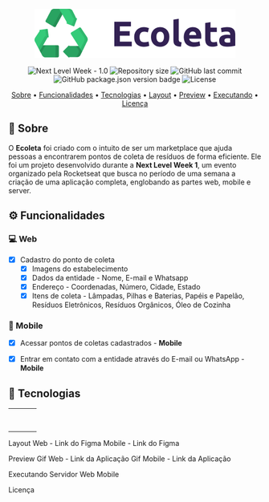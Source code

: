 <!-- Logo -->
<p align="center">
  <img src="./github/logo.png" alt="Ecoleta" title="Ecoleta">
</p>

<!-- Badges -->
<p align="center">
  <img src="https://img.shields.io/badge/Next%20Level%20Week-1.0-34CB79" alt="Next Level Week - 1.0" title="Next Level Week - 1.0">
  <img alt="Repository size" src="https://img.shields.io/github/repo-size/thiagosalome/ecoleta?color=34CB79">
  <img alt="GitHub last commit" src="https://img.shields.io/github/last-commit/thiagosalome/ecoleta?color=34CB79">
  <img alt="GitHub package.json version badge" src="https://img.shields.io/github/downloads/thiagosalome/ecoleta/total?color=34CB79">
  <img alt="License" src="https://img.shields.io/badge/license-MIT-8257E5?color=34CB79">
</p>

<!-- Indice-->
<p align="center">
 <a href="#-sobre">Sobre</a> •
 <a href="#-funcionalidades">Funcionalidades</a> •
 <a href="#-tecnologias">Tecnologias</a> •
 <a href="#-layout">Layout</a> •  
 <a href="#-preview">Preview</a> •
 <a href="#-como-executar-o-projeto">Executando</a> •
 <a href="#-licença">Licença</a>
</p>

## :memo: Sobre

O **Ecoleta** foi criado com o intuito de ser um marketplace que ajuda pessoas a encontrarem pontos de coleta de resíduos de forma eficiente. Ele foi um projeto desenvolvido durante a **Next Level Week 1**, um evento organizado pela Rocketseat que busca no período de uma semana a criação de uma aplicação completa, englobando as partes web, mobile e server.

## :gear: Funcionalidades

### :computer: Web

- [x] Cadastro do ponto de coleta
  - [x] Imagens do estabelecimento
  - [x] Dados da entidade - Nome, E-mail e Whatsapp
  - [x] Endereço - Coordenadas, Número, Cidade, Estado
  - [x] Itens de coleta - Lâmpadas, Pilhas e Baterias, Papéis e Papelão, Resíduos Eletrônicos, Resíduos Orgânicos, Óleo de Cozinha

### :iphone: Mobile

- [x] Acessar pontos de coletas cadastrados - **Mobile**

- [x] Entrar em contato com a entidade através do E-mail ou WhatsApp - **Mobile**

## :wrench: Tecnologias

<table>
  <tr>
    <td><img src="https://www.thiagosalome.com.br/static/cfa4617da3e2e2903268f365d7017b5a/46a2d/70b13711b2723ea16bbe3771c035e215.png" alt=""></td>
    <td><img src="https://www.thiagosalome.com.br/static/cfa4617da3e2e2903268f365d7017b5a/46a2d/70b13711b2723ea16bbe3771c035e215.png" alt=""></td>
    <td><img src="https://www.thiagosalome.com.br/static/cfa4617da3e2e2903268f365d7017b5a/46a2d/70b13711b2723ea16bbe3771c035e215.png" alt=""></td>
    <td><img src="https://www.thiagosalome.com.br/static/cfa4617da3e2e2903268f365d7017b5a/46a2d/70b13711b2723ea16bbe3771c035e215.png" alt=""></td>
  </tr>
  <tr>
    <td><img src="https://www.thiagosalome.com.br/static/cfa4617da3e2e2903268f365d7017b5a/46a2d/70b13711b2723ea16bbe3771c035e215.png" alt=""></td>
    <td><img src="https://www.thiagosalome.com.br/static/cfa4617da3e2e2903268f365d7017b5a/46a2d/70b13711b2723ea16bbe3771c035e215.png" alt=""></td>
    <td><img src="https://www.thiagosalome.com.br/static/cfa4617da3e2e2903268f365d7017b5a/46a2d/70b13711b2723ea16bbe3771c035e215.png" alt=""></td>
    <td><img src="https://www.thiagosalome.com.br/static/cfa4617da3e2e2903268f365d7017b5a/46a2d/70b13711b2723ea16bbe3771c035e215.png" alt=""></td>
  </tr>
</table>

Layout
  Web - Link do Figma
  Mobile - Link do Figma

Preview
  Gif Web - Link da Aplicação
  Gif Mobile - Link da Aplicação

Executando
  Servidor
  Web
  Mobile

Licença

